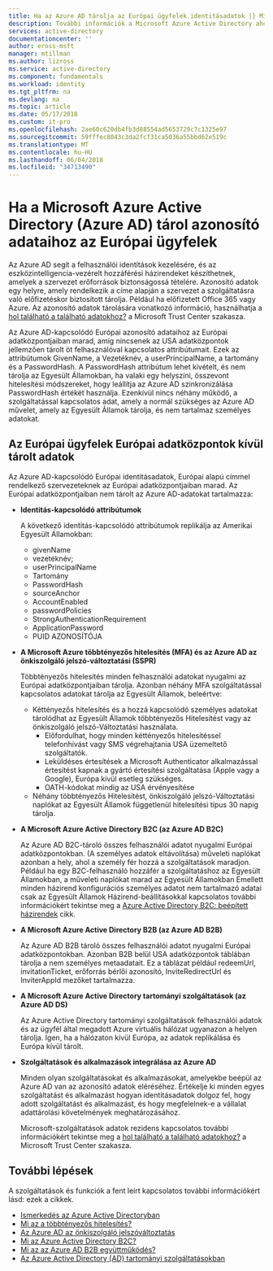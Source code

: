 ```yaml
---
title: Ha az Azure AD tárolja az Európai ügyfelek identitásadatok |} Microsoft Docs
description: További információk a Microsoft Azure Active Directory ahol identitás kapcsolatos adatokat tárolja az Európai ügyfelek.
services: active-directory
documentationcenter: ''
author: eross-msft
manager: mtillman
ms.author: lizross
ms.service: active-directory
ms.component: fundamentals
ms.workload: identity
ms.tgt_pltfrm: na
ms.devlang: na
ms.topic: article
ms.date: 05/17/2018
ms.custom: it-pro
ms.openlocfilehash: 2ae60c620db4fb3d88554ad5653729c7c1325e97
ms.sourcegitcommit: 59fffec8043c3da2fcf31ca5036a55bbd62e519c
ms.translationtype: MT
ms.contentlocale: hu-HU
ms.lasthandoff: 06/04/2018
ms.locfileid: "34713490"
---
```

# <a name="where-does-microsoft-azure-active-directory-azure-ad-store-identity-data-for-european-customers"></a>Ha a Microsoft Azure Active Directory (Azure AD) tárol azonosító adataihoz az Európai ügyfelek
Az Azure AD segít a felhasználói identitások kezelésére, és az eszközintelligencia-vezérelt hozzáférési házirendeket készíthetnek, amelyek a szervezet erőforrások biztonságossá tételére. Azonosító adatok egy helyre, amely rendelkezik a címe alapján a szervezet a szolgáltatásra való előfizetéskor biztosított tárolja. Például ha előfizetett Office 365 vagy Azure. Az azonosító adatok tárolására vonatkozó információ, használhatja a [hol található a található adatokhoz?](https://www.microsoft.com/en-us/trustcenter/privacy/where-your-data-is-located) a Microsoft Trust Center szakasza.

Az Azure AD-kapcsolódó Európai azonosító adataihoz az Európai adatközpontjaiban marad, amíg nincsenek az USA adatközpontok jellemzően tárolt öt felhasználóval kapcsolatos attribútumait. Ezek az attribútumok GivenName, a Vezetéknév, a userPrincipalName, a tartomány és a PasswordHash. A PasswordHash attribútum lehet kivételt, és nem tárolja az Egyesült Államokban, ha valaki egy helyszíni, összevont hitelesítési módszereket, hogy leállítja az Azure AD szinkronizálása PasswordHash értékét használja. Ezenkívül nincs néhány működő, a szolgáltatással kapcsolatos adat, amely a normál szükséges az Azure AD művelet, amely az Egyesült Államok tárolja, és nem tartalmaz személyes adatokat.

## <a name="data-stored-outside-of-european-datacenters-for-european-customers"></a>Az Európai ügyfelek Európai adatközpontok kívül tárolt adatok

Az Azure AD-kapcsolódó Európai identitásadatok, Európai alapú címmel rendelkező szervezeteknek az Európai adatközpontjaiban marad. Az Európai adatközpontjaiban nem tárolt az Azure AD-adatokat tartalmazza:

- **Identitás-kapcsolódó attribútumok**

    A következő identitás-kapcsolódó attribútumok replikálja az Amerikai Egyesült Államokban:

    - givenName
    - vezetéknév;
    - userPrincipalName
    - Tartomány
    - PasswordHash
    - sourceAnchor
    - AccountEnabled
    - passwordPolicies
    - StrongAuthenticationRequirement
    - ApplicationPassword
    - PUID AZONOSÍTÓJA

- **A Microsoft Azure többtényezős hitelesítés (MFA) és az Azure AD az önkiszolgáló jelszó-változtatási (SSPR)**
    
    Többtényezős hitelesítés minden felhasználói adatokat nyugalmi az Európai adatközpontjaiban tárolja. Azonban néhány MFA szolgáltatással kapcsolatos adatokat tárolja az Egyesült Államok, beleértve:
    
    - Kéttényezős hitelesítés és a hozzá kapcsolódó személyes adatokat tárolódhat az Egyesült Államok többtényezős Hitelesítést vagy az önkiszolgáló jelszó-Változtatási használata.
        - Előfordulhat, hogy minden kéttényezős hitelesítéssel telefonhívást vagy SMS végrehajtania USA üzemeltető szolgáltatók.
        - Leküldéses értesítések a Microsoft Authenticator alkalmazással értesítést kapnak a gyártó értesítési szolgáltatása (Apple vagy a Google), Európa kívül esetleg szükséges.
        - OATH-kódokat mindig az USA érvényesítése 
    - Néhány többtényezős Hitelesítést, önkiszolgáló jelszó-Változtatási naplókat az Egyesült Államok függetlenül hitelesítési típus 30 napig tárolja.

- **A Microsoft Azure Active Directory B2C (az Azure AD B2C)**

    Az Azure AD B2C-tároló összes felhasználói adatot nyugalmi Európai adatközpontokban. (A személyes adatok eltávolítása) műveleti naplókat azonban a hely, ahol a személy fér hozzá a szolgáltatások maradjon. Például ha egy B2C-felhasználó hozzáfér a szolgáltatáshoz az Egyesült Államokban, a műveleti naplókat marad az Egyesült Államokban Emellett minden házirend konfigurációs személyes adatot nem tartalmazó adatai csak az Egyesült Államok Házirend-beállításokkal kapcsolatos további információkért tekintse meg a [Azure Active Directory B2C: beépített házirendek](https://docs.microsoft.com/en-us/azure/active-directory-b2c/active-directory-b2c-reference-policies) cikk.

- **A Microsoft Azure Active Directory B2B (az Azure AD B2B)** 
    
    Az Azure AD B2B tároló összes felhasználói adatot nyugalmi Európai adatközpontokban. Azonban B2B belül USA adatközpontok táblában tárolja a nem személyes metaadatait. Ez a táblázat például redeemUrl, invitationTicket, erőforrás bérlői azonosító, InviteRedirectUrl és InviterAppId mezőket tartalmazza.

- **A Microsoft Azure Active Directory tartományi szolgáltatások (az Azure AD DS)**

    Az Azure Active Directory tartományi szolgáltatások felhasználói adatok és az ügyfél által megadott Azure virtuális hálózat ugyanazon a helyen tárolja. Igen, ha a hálózaton kívül Európa, az adatok replikálása és Európa kívül tárolt.

- **Szolgáltatások és alkalmazások integrálása az Azure AD**

    Minden olyan szolgáltatásokat és alkalmazásokat, amelyekbe beépül az Azure AD van az azonosító adatok eléréséhez. Értékelje ki minden egyes szolgáltatást és alkalmazást hogyan identitásadatok dolgoz fel, hogy adott szolgáltatást és alkalmazást, és hogy megfelelnek-e a vállalat adattárolási követelmények meghatározásához.

    Microsoft-szolgáltatások adatok rezidens kapcsolatos további információkért tekintse meg a [hol található a található adatokhoz?](https://www.microsoft.com/en-us/trustcenter/privacy/where-your-data-is-located) a Microsoft Trust Center szakasza.

## <a name="next-steps"></a>További lépések
A szolgáltatások és funkciók a fent leírt kapcsolatos további információkért lásd: ezek a cikkek.
- [Ismerkedés az Azure Active Directoryban](get-started-azure-ad.md)
- [Mi az a többtényezős hitelesítés?](https://docs.microsoft.com/en-us/azure/active-directory/authentication/multi-factor-authentication)
- [Az Azure AD az önkiszolgáló jelszóváltoztatás](https://docs.microsoft.com/en-us/azure/active-directory/authentication/active-directory-passwords-overview)
- [Mi az Azure Active Directory B2C?](https://docs.microsoft.com/en-us/azure/active-directory-b2c/active-directory-b2c-overview)
- [Mi az az Azure AD B2B együttműködés?](https://docs.microsoft.com/en-us/azure/active-directory/active-directory-b2b-what-is-azure-ad-b2b)
- [Az Azure Active Directory (AD) tartományi szolgáltatásokban](https://docs.microsoft.com/en-us/azure/active-directory-domain-services/active-directory-ds-overview)
